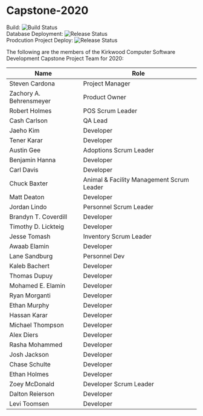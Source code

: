 # Capstone-2020

Build: ![Build Status](https://dev.azure.com/k0497302/Capstone-2020/_apis/build/status/jimglasgow.Capstone-2020?branchName=master)\
Database Deployment: ![Release Status](https://vsrm.dev.azure.com/k0497302/_apis/public/Release/badge/af855017-e734-4270-8416-ad02fb4d6ff1/1/3)\
Prodcution Project Deploy: ![Release Status](https://vsrm.dev.azure.com/k0497302/_apis/public/Release/badge/af855017-e734-4270-8416-ad02fb4d6ff1/1/2)

The following are the members of the
Kirkwood Computer Software Development
Capstone Project Team for 2020:

|Name							        |  Role                                     |
|-------------------------| ----------------------------------------- |
|Steven Cardona					  | Project Manager                           |
|Zachory A. Behrensmeyer	| Product Owner                             |
|Robert Holmes            | POS Scrum Leader                          |
|Cash Carlson             | QA Lead                                   |
|Jaeho Kim						    | Developer                                 |
|Tener Karar              | Developer                                 |
|Austin Gee						    | Adoptions Scrum Leader                    |
|Benjamin Hanna					  | Developer                                 |
|Carl Davis						    | Developer                                 |
|Chuck Baxter					    | Animal & Facility Management Scrum Leader |
|Matt Deaton						  | Developer                                 |
|Jordan Lindo					    | Personnel Scrum Leader                    |
|Brandyn T. Coverdill			| Developer                                 |
|Timothy D. Lickteig      | Developer                                 |
|Jesse Tomash					    | Inventory Scrum Leader                    |
|Awaab Elamin					    | Developer                                 |    
|Lane Sandburg            | Personnel Dev                             |
|Kaleb Bachert					  | Developer                                 |  
|Thomas Dupuy					    | Developer                                 |
|Mohamed E. Elamin        | Developer                                 |
|Ryan Morganti					  | Developer                                 |
|Ethan Murphy					    | Developer                                 |
|Hassan Karar             | Developer                                 |
|Michael Thompson         | Developer                                 |
|Alex Diers               | Developer                                 |
|Rasha Mohammed					  | Developer                                 |
|Josh Jackson          		|	Developer                                 |
|Chase Schulte					  | Developer                                 |
|Ethan Holmes             | Developer                                 |
|Zoey McDonald            | Developer Scrum Leader                    |
|Dalton Reierson          |Developer|
|Levi Toomsen			  |Developer|
